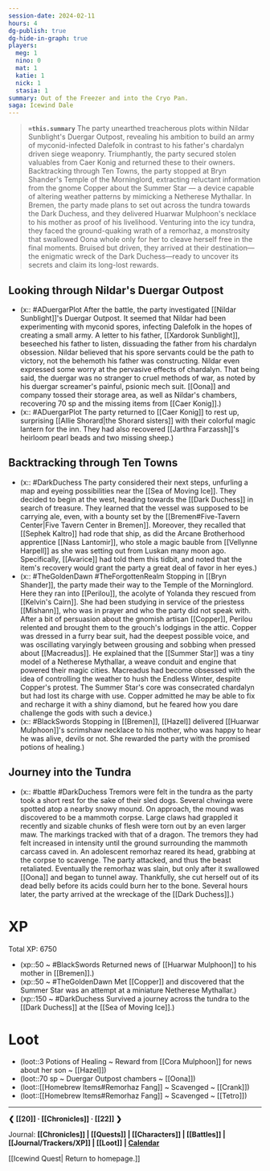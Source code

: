 ```yaml
---
session-date: 2024-02-11
hours: 4
dg-publish: true
dg-hide-in-graph: true
players:
  meg: 1
  nino: 0
  mat: 1
  katie: 1
  nick: 1
  stasia: 1
summary: Out of the Freezer and into the Cryo Pan.
saga: Icewind Dale
---
```


> **`=this.summary`**
> The party unearthed treacherous plots within Nildar Sunblight's Duergar Outpost, revealing his ambition to build an army of myconid-infected Dalefolk in contrast to his father's chardalyn driven siege weaponry. Triumphantly, the party secured stolen valuables from Caer Konig and returned these to their owners. Backtracking through Ten Towns, the party stopped at Bryn Shander's Temple of the Morninglord, extracting reluctant information from the gnome Copper about the Summer Star — a device capable of altering weather patterns by mimicking a Netherese Mythallar. In Bremen, the party made plans to set out across the tundra towards the Dark Duchess, and they delivered Huarwar Mulphoon's necklace to his mother as proof of his livelihood. Venturing into the icy tundra, they faced the ground-quaking wrath of a remorhaz, a monstrosity that swallowed Oona whole only for her to cleave herself free in the final moments. Bruised but driven, they arrived at their destination—the enigmatic wreck of the Dark Duchess—ready to uncover its secrets and claim its long-lost rewards.

## Looking through Nildar's Duergar Outpost 
- (x:: #ADuergarPlot After the battle, the party investigated [[Nildar Sunblight]]'s Duergar Outpost. It seemed that Nildar had been experimenting with myconid spores, infecting Dalefolk in the hopes of creating a small army. A letter to his father, [[Xardorok Sunblight]], beseeched his father to listen, dissuading the father from his chardalyn obsession. Nildar believed that his spore servants could be the path to victory, not the behemoth his father was constructing. Nildar even expressed some worry at the pervasive effects of chardalyn. That being said, the duergar was no stranger to cruel methods of war, as noted by his duergar screamer's painful, psionic mech suit. [[Oona]] and company tossed their storage area, as well as Nildar's chambers, recovering 70 sp and the missing items from [[Caer Konig]].)
- (x:: #ADuergarPlot The party returned to [[Caer Konig]] to rest up, surprising [[Allie Shorard|the Shorard sisters]] with their colorful magic lantern for the inn. They had also recovered [[Jarthra Farzassh]]'s heirloom pearl beads and two missing sheep.)
## Backtracking through Ten Towns
- (x:: #DarkDuchess The party considered their next steps, unfurling a map and eyeing possibilities near the [[Sea of Moving Ice]]. They decided to begin at the west, heading towards the [[Dark Duchess]] in search of treasure. They learned that the vessel was supposed to be carrying ale, even, with a bounty set by the [[Bremen#Five-Tavern Center|Five Tavern Center in Bremen]]. Moreover, they recalled that [[Sephek Kaltro]] had rode that ship, as did the Arcane Brotherhood apprentice [[Nass Lantomir]], who stole a magic bauble from [[Vellynne Harpell]] as she was setting out from Luskan many moon ago. Specifically, [[Avarice]] had told them this tidbit, and noted that the item's recovery would grant the party a great deal of favor in her eyes.)
- (x:: #TheGoldenDawn #TheForgottenRealm  Stopping in [[Bryn Shander]], the party made their way to the Temple of the Morninglord. Here they ran into [[Perilou]], the acolyte of Yolanda they rescued from [[Kelvin's Cairn]]. She had been studying in service of the priestess [[Mishann]], who was in prayer and who the party did not speak with. After a bit of persuasion about the gnomish artisan [[Copper]], Perilou relented and brought them to the grouch's lodgings in the attic. Copper was dressed in a furry bear suit, had the deepest possible voice, and was oscillating varyingly between grousing and sobbing when pressed about [[Macreadus]]. He explained that the [[Summer Star]] was a tiny model of a Netherese Mythallar, a weave conduit and engine that powered their magic cities. Macreadus had become obsessed with the idea of controlling the weather to hush the Endless Winter, despite Copper's protest. The Summer Star's core was consecrated chardalyn but had lost its charge with use. Copper admitted he may be able to fix and recharge it with a shiny diamond, but he feared how you dare challenge the gods with such a device.)
- (x:: #BlackSwords Stopping in [[Bremen]], [[Hazel]] delivered [[Huarwar Mulphoon]]'s scrimshaw necklace to his mother, who was happy to hear he was alive, devils or not. She rewarded the party with the promised potions of healing.)
## Journey into the Tundra
- (x:: #battle #DarkDuchess Tremors were felt in the tundra as the party took a short rest for the sake of their sled dogs. Several chwinga were spotted atop a nearby snowy mound. On approach, the mound was discovered to be a mammoth corpse. Large claws had grappled it recently and sizable chunks of flesh were torn out by an even larger maw. The markings tracked with that of a dragon. The tremors they had felt increased in intensity until the ground surrounding the mammoth carcass caved in. An adolescent remorhaz reared its head, grabbing at the corpse to scavenge. The party attacked, and thus the beast retaliated. Eventually the remorhaz was slain, but only after it swallowed [[Oona]] and began to tunnel away. Thankfully, she cut herself out of its dead belly before its acids could burn her to the bone. Several hours later, the party arrived at the wreckage of the [[Dark Duchess]].)

# XP
Total XP: 6750
- (xp::50 ~ #BlackSwords Returned news of [[Huarwar Mulphoon]] to his mother in [[Bremen]].)
- (xp::50 ~ #TheGoldenDawn Met [[Copper]] and discovered that the Summer Star was an attempt at a miniature Netherese Mythallar.)
- (xp::150 ~ #DarkDuchess Survived a journey across the tundra to the [[Dark Duchess]] at the [[Sea of Moving Ice]].)


# Loot
- (loot::3 Potions of Healing ~ Reward from [[Cora Mulphoon]] for news about her son ~ [[Hazel]])
- (loot::70 sp ~ Duergar Outpost chambers ~ [[Oona]])
- (loot::[[Homebrew Items#Remorhaz Fang]] ~ Scavenged ~ [[Crank]])
- (loot::[[Homebrew Items#Remorhaz Fang]] ~ Scavenged ~ [[Tetro]])



---
**❮ [[20]] · [[Chronicles]] ·  [[22]] ❯**

Journal: **[[Chronicles]] | [[Quests]] |  [[Characters]] | [[Battles]] | [[Journal/Trackers/XP]] | [[Loot]] | [Calendar](https://app.fantasy-calendar.com/calendars/38f9e3f5098bac1f655a4fb4241f35eb)**

[[Icewind Quest| Return to homepage.]]

